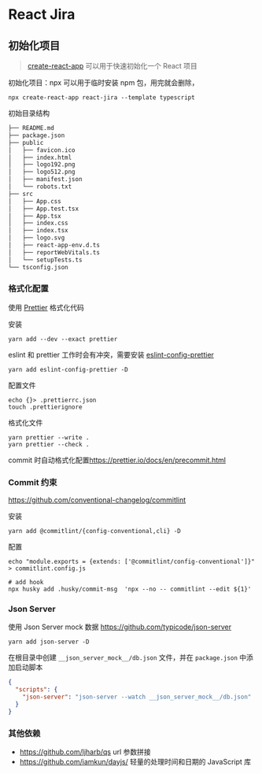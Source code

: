 # React Jira

## 初始化项目

> [create-react-app](https://create-react-app.dev/) 可以用于快速初始化一个 React 项目

初始化项目：npx 可以用于临时安装 npm 包，用完就会删除，

```shell
npx create-react-app react-jira --template typescript
```

初始目录结构

```txt
├── README.md
├── package.json
├── public
│   ├── favicon.ico
│   ├── index.html
│   ├── logo192.png
│   ├── logo512.png
│   ├── manifest.json
│   └── robots.txt
├── src
│   ├── App.css
│   ├── App.test.tsx
│   ├── App.tsx
│   ├── index.css
│   ├── index.tsx
│   ├── logo.svg
│   ├── react-app-env.d.ts
│   ├── reportWebVitals.ts
│   └── setupTests.ts
└── tsconfig.json
```

### 格式化配置

使用 [Prettier](https://prettier.io/) 格式化代码

安装

```shell
yarn add --dev --exact prettier
```

eslint 和 prettier 工作时会有冲突，需要安装 [eslint-config-prettier](https://github.com/prettier/eslint-config-prettier#installation)

```shell
yarn add eslint-config-prettier -D
```

配置文件

```shell
echo {}> .prettierrc.json
touch .prettierignore
```

格式化文件

```shell
yarn prettier --write .
yarn prettier --check .
```

commit 时自动格式化配置<https://prettier.io/docs/en/precommit.html>

### Commit 约束

<https://github.com/conventional-changelog/commitlint>

安装

```shell
yarn add @commitlint/{config-conventional,cli} -D
```

配置

```shell
echo "module.exports = {extends: ['@commitlint/config-conventional']}" > commitlint.config.js

# add hook
npx husky add .husky/commit-msg  'npx --no -- commitlint --edit ${1}'
```

### Json Server

使用 Json Server mock 数据
<https://github.com/typicode/json-server>

```shell
yarn add json-server -D
```

在根目录中创建 `__json_server_mock__/db.json` 文件，并在 `package.json` 中添加启动脚本

```json
{
  "scripts": {
    "json-server": "json-server --watch __json_server_mock__/db.json"
  }
}
```

### 其他依赖

- <https://github.com/ljharb/qs> url 参数拼接
- <https://github.com/iamkun/dayjs/> 轻量的处理时间和日期的 JavaScript 库
